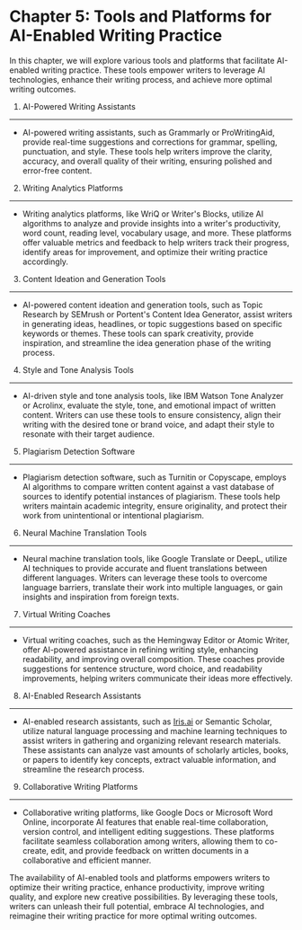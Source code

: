 Chapter 5: Tools and Platforms for AI-Enabled Writing Practice
==============================================================

In this chapter, we will explore various tools and platforms that facilitate AI-enabled writing practice. These tools empower writers to leverage AI technologies, enhance their writing process, and achieve more optimal writing outcomes.

1. AI-Powered Writing Assistants
--------------------------------

* AI-powered writing assistants, such as Grammarly or ProWritingAid, provide real-time suggestions and corrections for grammar, spelling, punctuation, and style. These tools help writers improve the clarity, accuracy, and overall quality of their writing, ensuring polished and error-free content.

2. Writing Analytics Platforms
------------------------------

* Writing analytics platforms, like WriQ or Writer's Blocks, utilize AI algorithms to analyze and provide insights into a writer's productivity, word count, reading level, vocabulary usage, and more. These platforms offer valuable metrics and feedback to help writers track their progress, identify areas for improvement, and optimize their writing practice accordingly.

3. Content Ideation and Generation Tools
----------------------------------------

* AI-powered content ideation and generation tools, such as Topic Research by SEMrush or Portent's Content Idea Generator, assist writers in generating ideas, headlines, or topic suggestions based on specific keywords or themes. These tools can spark creativity, provide inspiration, and streamline the idea generation phase of the writing process.

4. Style and Tone Analysis Tools
--------------------------------

* AI-driven style and tone analysis tools, like IBM Watson Tone Analyzer or Acrolinx, evaluate the style, tone, and emotional impact of written content. Writers can use these tools to ensure consistency, align their writing with the desired tone or brand voice, and adapt their style to resonate with their target audience.

5. Plagiarism Detection Software
--------------------------------

* Plagiarism detection software, such as Turnitin or Copyscape, employs AI algorithms to compare written content against a vast database of sources to identify potential instances of plagiarism. These tools help writers maintain academic integrity, ensure originality, and protect their work from unintentional or intentional plagiarism.

6. Neural Machine Translation Tools
-----------------------------------

* Neural machine translation tools, like Google Translate or DeepL, utilize AI techniques to provide accurate and fluent translations between different languages. Writers can leverage these tools to overcome language barriers, translate their work into multiple languages, or gain insights and inspiration from foreign texts.

7. Virtual Writing Coaches
--------------------------

* Virtual writing coaches, such as the Hemingway Editor or Atomic Writer, offer AI-powered assistance in refining writing style, enhancing readability, and improving overall composition. These coaches provide suggestions for sentence structure, word choice, and readability improvements, helping writers communicate their ideas more effectively.

8. AI-Enabled Research Assistants
---------------------------------

* AI-enabled research assistants, such as [Iris.ai](http://Iris.ai) or Semantic Scholar, utilize natural language processing and machine learning techniques to assist writers in gathering and organizing relevant research materials. These assistants can analyze vast amounts of scholarly articles, books, or papers to identify key concepts, extract valuable information, and streamline the research process.

9. Collaborative Writing Platforms
----------------------------------

* Collaborative writing platforms, like Google Docs or Microsoft Word Online, incorporate AI features that enable real-time collaboration, version control, and intelligent editing suggestions. These platforms facilitate seamless collaboration among writers, allowing them to co-create, edit, and provide feedback on written documents in a collaborative and efficient manner.

The availability of AI-enabled tools and platforms empowers writers to optimize their writing practice, enhance productivity, improve writing quality, and explore new creative possibilities. By leveraging these tools, writers can unleash their full potential, embrace AI technologies, and reimagine their writing practice for more optimal writing outcomes.
